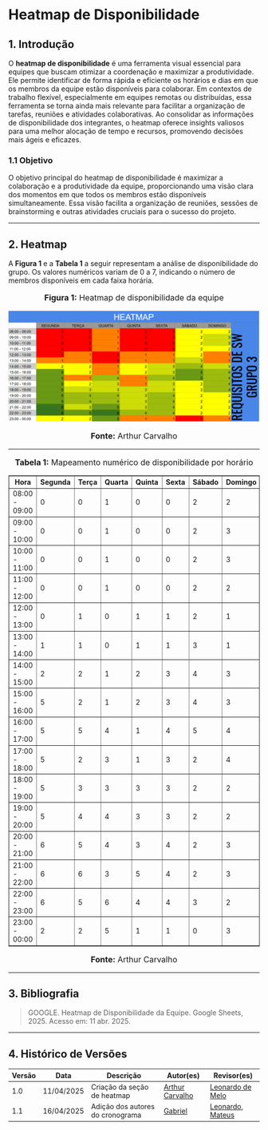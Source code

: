 # Heatmap de Disponibilidade

## 1. Introdução

O **heatmap de disponibilidade** é uma ferramenta visual essencial para equipes que buscam otimizar a coordenação e maximizar a produtividade. Ele permite identificar de forma rápida e eficiente os horários e dias em que os membros da equipe estão disponíveis para colaborar. Em contextos de trabalho flexível, especialmente em equipes remotas ou distribuídas, essa ferramenta se torna ainda mais relevante para facilitar a organização de tarefas, reuniões e atividades colaborativas. Ao consolidar as informações de disponibilidade dos integrantes, o heatmap oferece insights valiosos para uma melhor alocação de tempo e recursos, promovendo decisões mais ágeis e eficazes.

### 1.1 Objetivo

O objetivo principal do heatmap de disponibilidade é maximizar a colaboração e a produtividade da equipe, proporcionando uma visão clara dos momentos em que todos os membros estão disponíveis simultaneamente. Essa visão facilita a organização de reuniões, sessões de brainstorming e outras atividades cruciais para o sucesso do projeto.

---

## 2. Heatmap

A **Figura 1** e a **Tabela 1** a seguir representam a análise de disponibilidade do grupo. Os valores numéricos variam de 0 a 7, indicando o número de membros disponíveis em cada faixa horária.

<div align="center">
  <font size="3">
    <p style="text-align: center"><b>Figura 1:</b> Heatmap de disponibilidade da equipe</p>
  </font>
</div>

<div align="center">
  <img src="../../assets/img/HeadMap (1).png" alt="Heatmap de Disponibilidade" width="800px">
</div>

<div align="center">
  <font size="3">
    <p style="text-align: center"><b>Fonte:</b> Arthur Carvalho </p>
  </font>
</div>

---

<div align="center">
  <font size="3">
    <p style="text-align: center"><b>Tabela 1:</b> Mapeamento numérico de disponibilidade por horário</p>
  </font>
</div>

<div align="center">
  <table border="1" cellpadding="5">
    <thead>
      <tr>
        <th>Hora</th>
        <th>Segunda</th>
        <th>Terça</th>
        <th>Quarta</th>
        <th>Quinta</th>
        <th>Sexta</th>
        <th>Sábado</th>
        <th>Domingo</th>
      </tr>
    </thead>
    <tbody>
      <tr><td>08:00 - 09:00</td><td>0</td><td>0</td><td>1</td><td>0</td><td>0</td><td>2</td><td>2</td></tr>
      <tr><td>09:00 - 10:00</td><td>0</td><td>0</td><td>1</td><td>0</td><td>0</td><td>2</td><td>3</td></tr>
      <tr><td>10:00 - 11:00</td><td>0</td><td>0</td><td>1</td><td>0</td><td>0</td><td>2</td><td>3</td></tr>
      <tr><td>11:00 - 12:00</td><td>0</td><td>0</td><td>1</td><td>0</td><td>0</td><td>2</td><td>2</td></tr>
      <tr><td>12:00 - 13:00</td><td>0</td><td>1</td><td>0</td><td>1</td><td>1</td><td>2</td><td>1</td></tr>
      <tr><td>13:00 - 14:00</td><td>1</td><td>1</td><td>0</td><td>1</td><td>1</td><td>3</td><td>1</td></tr>
      <tr><td>14:00 - 15:00</td><td>2</td><td>2</td><td>1</td><td>2</td><td>3</td><td>4</td><td>3</td></tr>
      <tr><td>15:00 - 16:00</td><td>5</td><td>2</td><td>1</td><td>2</td><td>3</td><td>4</td><td>3</td></tr>
      <tr><td>16:00 - 17:00</td><td>5</td><td>5</td><td>4</td><td>1</td><td>4</td><td>5</td><td>4</td></tr>
      <tr><td>17:00 - 18:00</td><td>5</td><td>2</td><td>3</td><td>1</td><td>3</td><td>2</td><td>4</td></tr>
      <tr><td>18:00 - 19:00</td><td>5</td><td>3</td><td>3</td><td>3</td><td>3</td><td>2</td><td>2</td></tr>
      <tr><td>19:00 - 20:00</td><td>5</td><td>4</td><td>4</td><td>3</td><td>3</td><td>2</td><td>2</td></tr>
      <tr><td>20:00 - 21:00</td><td>6</td><td>5</td><td>4</td><td>3</td><td>4</td><td>2</td><td>3</td></tr>
      <tr><td>21:00 - 22:00</td><td>6</td><td>6</td><td>3</td><td>5</td><td>4</td><td>2</td><td>3</td></tr>
      <tr><td>22:00 - 23:00</td><td>6</td><td>5</td><td>6</td><td>4</td><td>4</td><td>3</td><td>2</td></tr>
      <tr><td>23:00 - 00:00</td><td>2</td><td>2</td><td>5</td><td>1</td><td>1</td><td>0</td><td>3</td></tr>
    </tbody>
  </table>
</div>

<div align="center">
  <font size="3">
    <p style="text-align: center"><b>Fonte:</b> Arthur Carvalho</p>
  </font>
</div>

---

## 3. Bibliografia

> GOOGLE. Heatmap de Disponibilidade da Equipe. Google Sheets, 2025. Acesso em: 11 abr. 2025.

---

## 4. Histórico de Versões

| Versão | Data       | Descrição                           | Autor(es) | Revisor(es) |
|--------|------------|-------------------------------------|-----------|-------------|
| 1.0    | 11/04/2025 | Criação da seção de heatmap         | [Arthur Carvalho](https://github.com/arthurlleite) | [Leonardo de Melo](https://github.com/leozinlima) |
| 1.1    | 16/04/2025 | Adição dos autores do cronograma | <a href="https://github.com/gabriel-lima258" target="_blank">Gabriel</a> | <a href="https://github.com/leozinlima" target="_blank">Leonardo</a>, <a href="https://github.com/MateuSansete" target="_blank">Mateus</a> |
